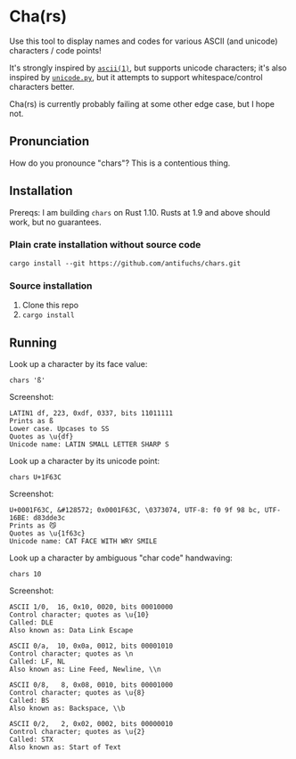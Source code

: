# Cha(rs)

Use this tool to display names and codes for various ASCII (and
unicode) characters / code points!

It's strongly inspired by
[`ascii(1)`](http://www.catb.org/esr/ascii/), but supports unicode
characters; it's also inspired by
[`unicode.py`](http://kassiopeia.juls.savba.sk/~garabik/software/unicode/),
but it attempts to support whitespace/control characters better.

Cha(rs) is currently probably failing at some other edge case, but I
hope not.

## Pronunciation

How do you pronounce "chars"? This is a contentious thing.

## Installation

Prereqs: I am building `chars` on Rust 1.10. Rusts at 1.9 and above
should work, but no guarantees.

### Plain crate installation without source code

`cargo install --git https://github.com/antifuchs/chars.git`

### Source installation
1. Clone this repo
2. `cargo install`

## Running

Look up a character by its face value:

`chars 'ß'`

Screenshot:
```
LATIN1 df, 223, 0xdf, 0337, bits 11011111
Prints as ß
Lower case. Upcases to SS
Quotes as \u{df}
Unicode name: LATIN SMALL LETTER SHARP S
```

Look up a character by its unicode point:

`chars U+1F63C`

Screenshot:
```
U+0001F63C, &#128572; 0x0001F63C, \0373074, UTF-8: f0 9f 98 bc, UTF-16BE: d83dde3c
Prints as 😼
Quotes as \u{1f63c}
Unicode name: CAT FACE WITH WRY SMILE
```

Look up a character by ambiguous "char code" handwaving:

`chars 10`

Screenshot:
```
ASCII 1/0,  16, 0x10, 0020, bits 00010000
Control character; quotes as \u{10}
Called: DLE
Also known as: Data Link Escape

ASCII 0/a,  10, 0x0a, 0012, bits 00001010
Control character; quotes as \n
Called: LF, NL
Also known as: Line Feed, Newline, \\n

ASCII 0/8,   8, 0x08, 0010, bits 00001000
Control character; quotes as \u{8}
Called: BS
Also known as: Backspace, \\b

ASCII 0/2,   2, 0x02, 0002, bits 00000010
Control character; quotes as \u{2}
Called: STX
Also known as: Start of Text
```
